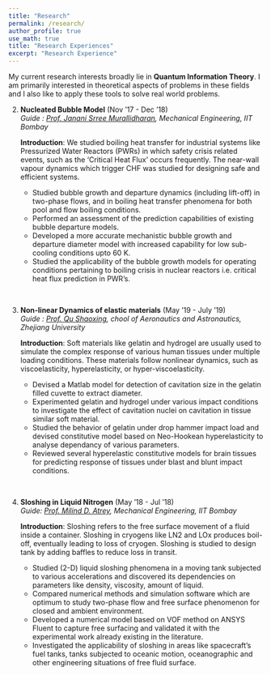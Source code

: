 ```yaml
---
title: "Research"
permalink: /research/
author_profile: true
use_math: true
title: "Research Experiences"
excerpt: "Research Experience"
---
```



My current research interests broadly lie in **Quantum Information Theory**. I am primarily interested in theoretical aspects of problems in these fields and I also like to apply these tools to solve real world problems.


<!-- 1.  **Quantum Optimal Control** (Jan ’20 - ) <br/>
    *Guide : [Prof. Sai Vinjanampathy](https://sites.google.com/view/qitiitb), Physics Department, IIT Bombay* <br/>
	-->


2. **Nucleated Bubble Model** (Nov ’17 - Dec ’18) <br/>
    *Guide : [Prof. Janani Srree Murallidharan](https://www.me.iitb.ac.in/?q=faculty/Prof.%20Janani%20Srree%20Murallidharan), Mechanical Engineering, IIT Bombay* <br/>

    **Introduction**: We studied boiling heat transfer for industrial systems like Pressurized Water Reactors (PWRs) in which safety crisis related events, such as the ‘Critical Heat Flux’ occurs frequently. The near-wall vapour dynamics which trigger CHF was studied for designing safe and efficient systems.<br/>

    * Studied bubble growth and departure dynamics (including lift-off) in two-phase flows, and in boiling heat transfer phenomena for both pool and flow boiling conditions. <br/>
    * Performed an assessment of the prediction capabilities of existing bubble departure models. <br/>
    * Developed a more accurate mechanistic bubble growth and departure diameter model with increased capability for low sub-cooling conditions upto 60 K. <br/>
    * Studied the applicability of the bubble growth models for operating conditions pertaining to boiling crisis in nuclear reactors i.e. critical heat flux prediction in PWR’s. <br/>

<br />

3.  **Non-linear Dynamics of elastic materials** (May ’19 - July ’19) <br/>
    *Guide : [Prof. Qu Shaoxing](https://person.zju.edu.cn/en/qu), chool of Aeronautics and Astronautics, Zhejiang University* <br/>

    **Introduction**: Soft materials like gelatin and hydrogel are usually used to simulate the complex response of various human tissues under multiple loading conditions. These materials follow nonlinear dynamics, such as viscoelasticity, hyperelasticity, or hyper-viscoelasticity.<br/>

    * Devised a Matlab model for detection of cavitation size in the gelatin filled cuvette to extract diameter. <br/>
    * Experimented gelatin and hydrogel under various impact conditions to investigate the effect of cavitation nuclei on cavitation in tissue similar soft material. <br/>
    * Studied the behavior of gelatin under drop hammer impact load and devised constitutive model based on Neo-Hookean hyperelasticity to analyse dependancy of various parameters. <br/>
    * Reviewed several hyperelastic constitutive models for brain tissues for predicting response of tissues under blast and blunt impact conditions. <br/>

<br />

4.	**Sloshing in Liquid Nitrogen** (May ’18 - Jul ’18) <br/>
	*Guide: [Prof. Milind D. Atrey](https://www.me.iitb.ac.in/~matrey/), Mechanical Engineering, IIT Bombay* <br/>

	**Introduction**: Sloshing refers to the free surface movement of a fluid inside a container. Sloshing in cryogens like LN2 and LOx produces boil-off, eventually leading to loss of cryogen. Sloshing is studied to design tank by adding baffles to reduce loss in transit.

	* Studied (2-D) liquid sloshing phenomena in a moving tank subjected to various accelerations and discovered its dependencies on parameters like density, viscosity, amount of liquid. <br/>
	* Compared numerical methods and simulation software which are optimum to study two-phase flow and free surface phenomenon for closed and ambient environment. <br/>
	* Developed a numerical model based on VOF method on ANSYS Fluent to capture free surfacing and validated it with the experimental work already existing in the literature. <br/>
	* Investigated the applicability of sloshing in areas like spacecraft’s fuel tanks, tanks subjected to oceanic motion, oceanographic and other engineering situations of free fluid surface. <br/>


	